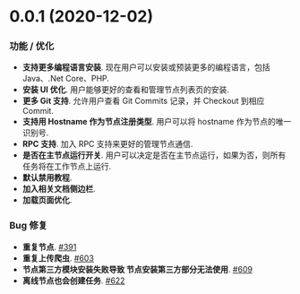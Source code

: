 # 0.0.1 (2020-12-02)
### 功能 / 优化
- **支持更多编程语言安装**. 现在用户可以安装或预装更多的编程语言，包括 Java、.Net Core、PHP.
- **安装 UI 优化**. 用户能够更好的查看和管理节点列表页的安装.
- **更多 Git 支持**. 允许用户查看 Git Commits 记录，并 Checkout 到相应 Commit.
- **支持用 Hostname 作为节点注册类型**. 用户可以将 hostname 作为节点的唯一识别号.
- **RPC 支持**. 加入 RPC 支持来更好的管理节点通信.
- **是否在主节点运行开关**. 用户可以决定是否在主节点运行，如果为否，则所有任务将在工作节点上运行.
- **默认禁用教程**.
- **加入相关文档侧边栏**.
- **加载页面优化**.

### Bug 修复
- **重复节点**. [#391](https://github.com/crawlab-team/crawlab/issues/391)
- **重复上传爬虫**. [#603](https://github.com/crawlab-team/crawlab/issues/603)
- **节点第三方模块安装失败导致 节点安装第三方部分无法使用**. [#609](https://github.com/crawlab-team/crawlab/issues/609)
- **离线节点也会创建任务**. [#622](https://github.com/crawlab-team/crawlab/issues/622)